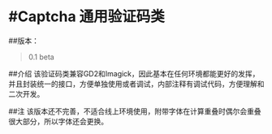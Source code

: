 #Captcha 通用验证码类
=======

##版本：
> 0.1 beta

##介绍
该验证码类兼容GD2和Imagick，因此基本在任何环境都能更好的发挥，并且封装统一的接口，方便单独使用或者调试，内部注释有调试代码，方便理解和二次开发。

##注
该版本还不完善，不适合线上环境使用，附带字体在计算重叠时偶尔会重叠很大部分，所以字体还会更换。